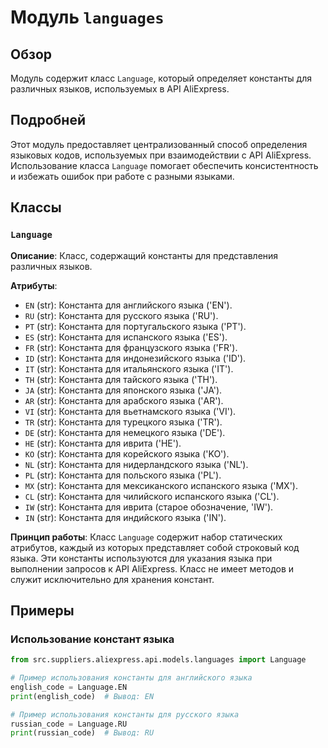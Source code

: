 # Модуль `languages`

## Обзор

Модуль содержит класс `Language`, который определяет константы для различных языков, используемых в API AliExpress.

## Подробней

Этот модуль предоставляет централизованный способ определения языковых кодов, используемых при взаимодействии с API AliExpress. Использование класса `Language` помогает обеспечить консистентность и избежать ошибок при работе с разными языками.

## Классы

### `Language`

**Описание**: Класс, содержащий константы для представления различных языков.

**Атрибуты**:

- `EN` (str): Константа для английского языка ('EN').
- `RU` (str): Константа для русского языка ('RU').
- `PT` (str): Константа для португальского языка ('PT').
- `ES` (str): Константа для испанского языка ('ES').
- `FR` (str): Константа для французского языка ('FR').
- `ID` (str): Константа для индонезийского языка ('ID').
- `IT` (str): Константа для итальянского языка ('IT').
- `TH` (str): Константа для тайского языка ('TH').
- `JA` (str): Константа для японского языка ('JA').
- `AR` (str): Константа для арабского языка ('AR').
- `VI` (str): Константа для вьетнамского языка ('VI').
- `TR` (str): Константа для турецкого языка ('TR').
- `DE` (str): Константа для немецкого языка ('DE').
- `HE` (str): Константа для иврита ('HE').
- `KO` (str): Константа для корейского языка ('KO').
- `NL` (str): Константа для нидерландского языка ('NL').
- `PL` (str): Константа для польского языка ('PL').
- `MX` (str): Константа для мексиканского испанского языка ('MX').
- `CL` (str): Константа для чилийского испанского языка ('CL').
- `IW` (str): Константа для иврита (старое обозначение, 'IW').
- `IN` (str): Константа для индийского языка ('IN').

**Принцип работы**:
Класс `Language` содержит набор статических атрибутов, каждый из которых представляет собой строковый код языка. Эти константы используются для указания языка при выполнении запросов к API AliExpress. Класс не имеет методов и служит исключительно для хранения констант.

## Примеры

### Использование констант языка

```python
from src.suppliers.aliexpress.api.models.languages import Language

# Пример использования константы для английского языка
english_code = Language.EN
print(english_code)  # Вывод: EN

# Пример использования константы для русского языка
russian_code = Language.RU
print(russian_code)  # Вывод: RU